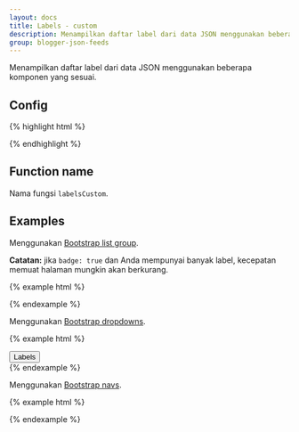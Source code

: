 ```yaml
---
layout: docs
title: Labels - custom
description: Menampilkan daftar label dari data JSON menggunakan beberapa komponen yang sesuai.
group: blogger-json-feeds
---
```


Menampilkan daftar label dari data JSON menggunakan beberapa komponen yang sesuai.

## Config

{% highlight html %}
<script>
var config = {
  postsPerPage: 10,
  badge: true/false,
  classes: {
    base: 'Base class',
    item: 'Item class',
    badge: 'tag tag-default tag-pill'
  }
}
</script>
{% endhighlight %}

## Function name

Nama fungsi `labelsCustom`.

## Examples

Menggunakan [Bootstrap list group](https://v4-alpha.getbootstrap.com/components/list-group/).

**Catatan:** jika `badge: true` dan Anda mempunyai banyak label, kecepatan memuat halaman mungkin akan berkurang.

{% example html %}
<script>
var config = {
  postsPerPage: 10,
  badge: true,
  classes: {
    base: 'list-group',
    item: 'list-group-item list-group-item-action',
    badge: 'tag tag-default tag-pill float-xs-right'
  }
}
</script>
<script src="https://blogger.googleblog.com/feeds/posts/summary?max-results=0&amp;alt=json-in-script&amp;callback=labelsCustom"></script>
{% endexample %}

Menggunakan [Bootstrap dropdowns](https://v4-alpha.getbootstrap.com/components/dropdowns/).

{% example html %}
<div class="btn-group">
  <button class="btn btn-secondary dropdown-toggle" type="button" data-toggle="dropdown" aria-haspopup="true" aria-expanded="false">
    Labels
  </button>
  <script>
  var config = {
    postsPerPage: 10,
    badge: true,
    classes: {
      base: 'dropdown-menu',
      item: 'dropdown-item',
      badge: 'tag tag-default tag-pill'
    }
  }
  </script>
  <script src="https://blogger.googleblog.com/feeds/posts/summary?max-results=0&amp;alt=json-in-script&amp;callback=labelsCustom"></script>
</div>
{% endexample %}

Menggunakan [Bootstrap navs](https://v4-alpha.getbootstrap.com/components/navs/).

{% example html %}
<script>
var config = {
  postsPerPage: 10,
  badge: true,
  classes: {
    base: 'nav nav-inline',
    item: 'nav-link',
    badge: 'tag tag-default tag-pill'
  }
}
</script>
<script src="https://blogger.googleblog.com/feeds/posts/summary?max-results=0&amp;alt=json-in-script&amp;callback=labelsCustom"></script>
{% endexample %}
